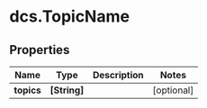 # dcs.TopicName

## Properties
Name | Type | Description | Notes
------------ | ------------- | ------------- | -------------
**topics** | **[String]** |  | [optional] 
